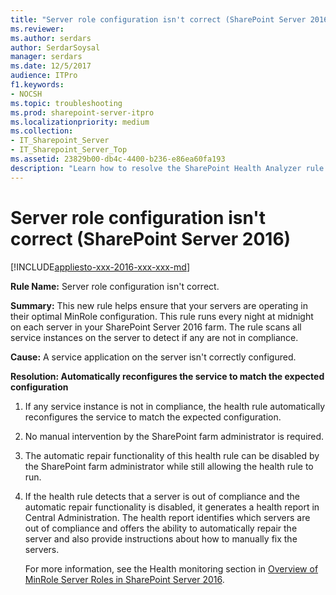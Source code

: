 ```yaml
---
title: "Server role configuration isn't correct (SharePoint Server 2016)"
ms.reviewer: 
ms.author: serdars
author: SerdarSoysal
manager: serdars
ms.date: 12/5/2017
audience: ITPro
f1.keywords:
- NOCSH
ms.topic: troubleshooting
ms.prod: sharepoint-server-itpro
ms.localizationpriority: medium
ms.collection:
- IT_Sharepoint_Server
- IT_Sharepoint_Server_Top
ms.assetid: 23829b00-db4c-4400-b236-e86ea60fa193
description: "Learn how to resolve the SharePoint Health Analyzer rule: Server role configuration isn't correct, for SharePoint Server."
---
```


# Server role configuration isn't correct (SharePoint Server 2016)

[!INCLUDE[appliesto-xxx-2016-xxx-xxx-md](../includes/appliesto-xxx-2016-xxx-xxx-md.md)] 
  
 **Rule Name:** Server role configuration isn't correct. 
  
 **Summary:** This new rule helps ensure that your servers are operating in their optimal MinRole configuration. This rule runs every night at midnight on each server in your SharePoint Server 2016 farm. The rule scans all service instances on the server to detect if any are not in compliance. 
  
 **Cause:** A service application on the server isn't correctly configured. 
  
 **Resolution: Automatically reconfigures the service to match the expected configuration**
  
1. If any service instance is not in compliance, the health rule automatically reconfigures the service to match the expected configuration.
    
2. No manual intervention by the SharePoint farm administrator is required.
    
3. The automatic repair functionality of this health rule can be disabled by the SharePoint farm administrator while still allowing the health rule to run.
    
4. If the health rule detects that a server is out of compliance and the automatic repair functionality is disabled, it generates a health report in Central Administration. The health report identifies which servers are out of compliance and offers the ability to automatically repair the server and also provide instructions about how to manually fix the servers.
    
    For more information, see the Health monitoring section in [Overview of MinRole Server Roles in SharePoint Server 2016](../install/overview-of-minrole-server-roles-in-sharepoint-server.md).
    

